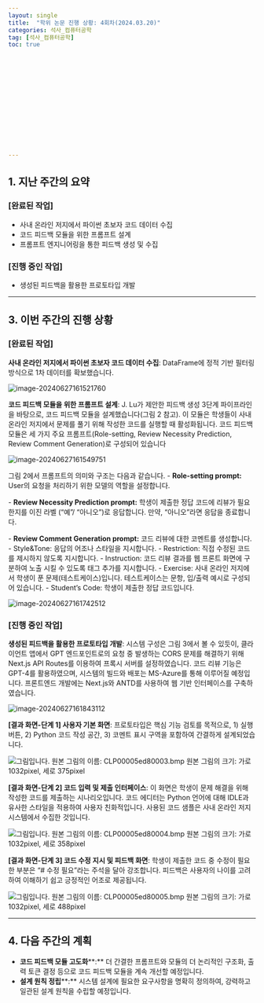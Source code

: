 ```yaml
---
layout: single
title:  "학위 논문 진행 상황: 4회차(2024.03.20)"
categories: 석사_컴퓨터공학
tag: [석사_컴퓨터공학]
toc: true















---
```


## 1. 지난 주간의 요약

### [완료된 작업]

- 사내 온라인 저지에서 파이썬 초보자 코드 데이터 수집
- 코드 피드백 모듈을 위한 프롬프트 설계
- 프롬프트 엔지니어링을 통한 피드백 생성 및 수집

### [진행 중인 작업]

- 생성된 피드백을 활용한 프로토타입 개발

---

## 3. 이번 주간의 진행 상황

### [완료된 작업]

**사내 온라인 저지에서 파이썬 초보자 코드 데이터 수집**: DataFrame에 정적 기반 필터링 방식으로 1차 데이터를 확보했습니다.

![image-20240627161521760](../../images/2024-06-27-prj4/image-20240627161521760.png)



**코드 피드백 모듈을 위한 프롬프트 설계**: J. Lu가 제안한 피드백 생성 3단계 파이프라인을 바탕으로, 코드 피드백 모듈을 설계했습니다(그림 2 참고). 이 모듈은 학생들이 사내 온라인 저지에서 문제를 풀기 위해 작성한 코드를 실행할 때 활성화됩니다. 코드 피드백 모듈은 세 가지 주요 프롬프트(Role-setting, Review Necessity Prediction, Review Comment Generation)로 구성되어 있습니다

![image-20240627161549751](../../images/2024-06-27-prj4/image-20240627161549751.png)



그림 2에서 프롬프트의 의미와 구조는 다음과 같습니다.
 \- **Role-setting prompt:** User의 요청을 처리하기 위한 모델의 역할을 설정합니다.

 \- **Review Necessity Prediction prompt:** 학생이 제출한 정답 코드에 리뷰가 필요한지를 이진 라벨 (“예”/ “아니오”)로 응답합니다. 만약, “아니오”라면 응답을 종료합니다.

 \- **Review Comment Generation prompt:** 코드 리뷰에 대한 코멘트를 생성합니다.
   \- Style&Tone: 응답의 어조나 스타일을 지시합니다.
   \- Restriction: 직접 수정된 코드를 제시하지 않도록 지시합니다.
   \- Instruction: 코드 리뷰 결과를 웹 프론트 화면에 구분하여 노출 시킬 수 있도록 태그 추가를 지시합니다.
   \- Exercise: 사내 온라인 저지에서 학생이 푼 문제(테스트케이스)입니다. 테스트케이스는 문항, 입/출력 예시로 구성되어 있습니다.
   \- Student’s Code: 학생이 제출한 정답 코드입니다.

![image-20240627161742512](../../images/2024-06-27-prj4/image-20240627161742512.png)



### [진행 중인 작업]

**생성된 피드백을 활용한 프로토타입 개발**: 시스템 구성은 그림 3에서 볼 수 있듯이, 클라이언트 앱에서 GPT 엔드포인트로의 요청 중 발생하는 CORS 문제를 해결하기 위해 Next.js API Routes를 이용하여 프록시 서버를 설정하였습니다. 코드 리뷰 기능은 GPT-4를 활용하였으며, 시스템의 빌드와 배포는 MS-Azure를 통해 이루어질 예정입니다. 프론트엔드 개발에는 Next.js와 ANTD를 사용하여 웹 기반 인터페이스를 구축하였습니다.

![image-20240627161843112](../../images/2024-06-27-prj4/image-20240627161843112.png)



**[결과 화면-단계 1] 사용자 기본 화면**: 프로토타입은 핵심 기능 검토를 목적으로, 1) 실행 버튼, 2) Python 코드 작성 공간, 3) 코멘트 표시 구역을 포함하여 간결하게 설계되었습니다.

  ![그림입니다. 원본 그림의 이름: CLP00005ed80003.bmp 원본 그림의 크기: 가로 1032pixel, 세로 375pixel](../../images/2024-06-27-prj4/EMB0000187c393a.bmp)  



**[결과 화면-단계 2] 코드 입력 및 제출 인터페이스**: 이 화면은 학생이 문제 해결을 위해 작성한 코드를 제출하는 시나리오입니다. 코드 에디터는 Python 언어에 대해 IDLE과 유사한 스타일을 적용하여 사용자 친화적입니다. 사용된 코드 샘플은 사내 온라인 저지 시스템에서 수집한 것입니다.

  ![그림입니다. 원본 그림의 이름: CLP00005ed80004.bmp 원본 그림의 크기: 가로 1032pixel, 세로 358pixel](../../images/2024-06-27-prj4/EMB0000187c393e.bmp)  



**[결과 화면-단계 3] 코드 수정 지시 및 피드백 화면**: 학생이 제출한 코드 중 수정이 필요한 부분은 “# 수정 필요”라는 주석을 달아 강조합니다. 피드백은 사용자의 나이를 고려하여 이해하기 쉽고 긍정적인 어조로 제공됩니다.

  ![그림입니다. 원본 그림의 이름: CLP00005ed80005.bmp 원본 그림의 크기: 가로 1032pixel, 세로 488pixel](../../images/2024-06-27-prj4/EMB0000187c3942.bmp)

---

## 4. 다음 주간의 계획

- **코드 피드백 모듈 고도화****:** 더 간결한 프롬프트와 모듈의 더 논리적인 구조화, 출력 토큰 결정 등으로 코드 피드백 모듈을 계속 개선할 예정입니다. 
- **설계 원칙 정립****:** 시스템 설계에 필요한 요구사항을 명확히 정의하여, 강력하고 일관된 설계 원칙을 수립할 예정입니다.